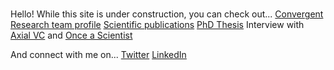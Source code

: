 # 
Hello! While this site is under construction, you can check out...
[Convergent Research team profile](https://www.convergentresearch.org/team)
[Scientific publications](https://scholar.google.com/citations?user=X-R_erYAAAAJ&hl=en&oi=ao)
[PhD Thesis](https://thesis.library.caltech.edu/16494/)
Interview with [Axial VC](https://www.youtube.com/watch?v=TQpa-MCn03w) and [Once a Scientist](https://podcasts.apple.com/us/podcast/83-anand-muthusamy-convergent-research-fellow-on-going/id1505716027?i=1000649828719)

And connect with me on...
[Twitter](https://x.com/mu_anand)
[LinkedIn](https://www.linkedin.com/in/anand-muthusamy-486a7448/)
